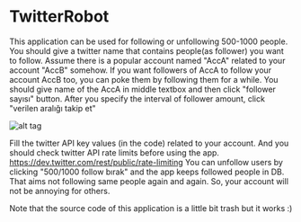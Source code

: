 # TwitterRobot

This application can be used for following or unfollowing 500-1000 people. You should give a twitter name that contains people(as follower) you want to follow.
Assume there is a popular account named "AccA" related to your account "AccB" somehow. 
If you want followers of AccA to follow your account AccB too, you can poke them by following them for a while.
You should give name of the AccA in middle textbox and then click "follower sayısı" button.
After you specify the interval of follower amount, click "verilen aralığı takip et"

![alt tag](https://raw.githubusercontent.com/yilmazuur/TwitterRobot/master/twitterRobot.PNG)

Fill the twitter API key values (in the code) related to your account.
And you should check twitter API rate limits before using the app.
https://dev.twitter.com/rest/public/rate-limiting
You can unfollow users by clicking "500/1000 follow bırak" and the app keeps followed people in DB. That aims not following same people again and again. So, your account will not be annoying for others.

Note that the source code of this application is a little bit trash but it works :)
